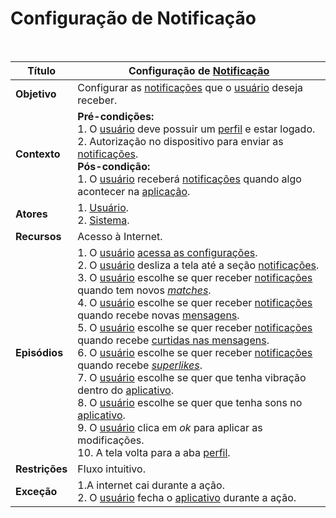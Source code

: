# Configuração de Notificação

<br />

|Título|Configuração de [Notificação](/modelagem/lexicos#notificacoes)|
|------|---------------------------|
|**Objetivo**|Configurar as [notificações](/modelagem/lexicos#notificacoes) que o [usuário](/modelagem/lexicos#usuario) deseja receber.|
|**Contexto**|**Pré-condições:**<br />1. O [usuário](/modelagem/lexicos#usuario) deve possuir um [perfil](/modelagem/lexicos#perfil) e estar logado.<br />2. Autorização no dispositivo para enviar as [notificações](/modelagem/lexicos#notificacoes).<br />**Pós-condição:**<br /> 1. O [usuário](/modelagem/lexicos#usuario) receberá [notificações](/modelagem/lexicos#notificacoes) quando algo acontecer na [aplicação](/modelagem/lexicos#tinder).|
|**Atores**|1. [Usuário](/modelagem/lexicos#usuario).<br />2. [Sistema](/modelagem/lexicos#tinder).|
|**Recursos**|Acesso à Internet.|
|**Episódios**|1. O [usuário](/modelagem/lexicos#usuario) [acessa as configurações](/modelagem/cenarios/cenario39.md).<br />2. O [usuário](/modelagem/lexicos#usuario) desliza a tela até a seção [notificações](/modelagem/lexicos#notificacoes).<br />3. O [usuário](/modelagem/lexicos#usuario) escolhe se quer receber [notificações](/modelagem/lexicos#notificacoes) quando tem novos [_matches_](/modelagem/lexicos#match).<br />4. O [usuário](/modelagem/lexicos#usuario) escolhe se quer receber [notificações](/modelagem/lexicos#notificacoes) quando recebe novas [mensagens](/modelagem/lexicos#mensagem).<br />5. O [usuário](/modelagem/lexicos#usuario) escolhe se quer receber [notificações](/modelagem/lexicos#notificacoes) quando recebe [curtidas nas mensagens](/modelagem/lexicos#curtir-mensagem).<br />6. O [usuário](/modelagem/lexicos#usuario) escolhe se quer receber [notificações](/modelagem/lexicos#notificacoes) quando recebe [_superlikes_](/modelagem/lexicos#super-like).<br />7. O [usuário](/modelagem/lexicos#usuario) escolhe se quer que tenha vibração dentro do [aplicativo](/modelagem/lexicos#tinder).<br />8. O [usuário](/modelagem/lexicos#usuario) escolhe se quer que tenha sons no [aplicativo](/modelagem/lexicos#tinder).<br />9. O [usuário](/modelagem/lexicos#usuario) clica em _ok_ para aplicar as modificações.<br />10. A tela volta para a aba [perfil](/modelagem/lexicos#perfil).|
|**Restrições**|Fluxo intuitivo.|
|**Exceção**|1.A internet cai durante a ação.<br />2. O [usuário](/modelagem/lexicos#usuario) fecha o [aplicativo](/modelagem/lexicos#tinder) durante a ação.|
